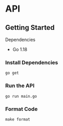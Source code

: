 # API

## Getting Started

Dependencies

- Go 1.18

### Install Dependencies

```
go get
```

### Run the API

```
go run main.go
```

### Format Code

```
make format
```

